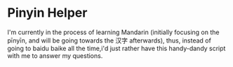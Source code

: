 # Pinyin Helper

I'm currently in the process of learning Mandarin (initially focusing on the pīnyīn, and will be going towards the 汉字 afterwards), thus, instead of going to  baidu baike all the time,i'd just rather have this handy-dandy script with me to answer my questions.
